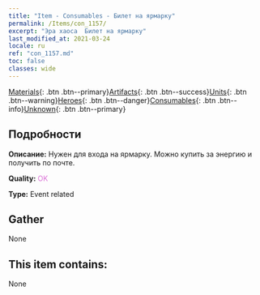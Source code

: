 ```yaml
---
title: "Item - Consumables - Билет на ярмарку"
permalink: /Items/con_1157/
excerpt: "Эра хаоса  Билет на ярмарку"
last_modified_at: 2021-03-24
locale: ru
ref: "con_1157.md"
toc: false
classes: wide
---
```

 [Materials](/ru/Items/){: .btn .btn--primary}[Artifacts](/ru/Items/Artifacts/){: .btn .btn--success}[Units](/ru/Items/Units/){: .btn .btn--warning}[Heroes](/ru/Items/Heroes/){: .btn .btn--danger}[Consumables](/ru/Items/Consumables/){: .btn .btn--info}[Unknown](/ru/Items/Unknown/){: .btn .btn--primary}

## Подробности
 **Описание:** Нужен для входа на ярмарку. Можно купить за энергию и получить по почте.

 **Quality:** <span style="color: #DA70D6">OK</span>

 **Type:** Event related

## Gather

  None

## This item contains:

  None

